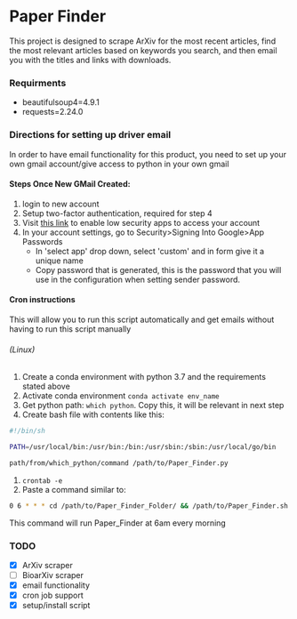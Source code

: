 # Paper Finder


This project is designed to scrape ArXiv for the most recent articles,
find the most relevant articles based on keywords you search, and then email
you with the titles and links with downloads.


### Requirments

- beautifulsoup4=4.9.1
- requests=2.24.0

### Directions for setting up driver email

In order to have email functionality for this product, you need to set up your own gmail account/give access to python in your own gmail


#### Steps Once New GMail Created:
1. login to new account
2. Setup two-factor authentication, required for step 4
3. Visit [this link](https://myaccount.google.com/lesssecureapps?gar=1) to enable low security apps to access your account
4. In your account settings, go to Security>Signing Into Google>App Passwords
    - In 'select app' drop down, select 'custom' and in form give it a unique name
    - Copy password that is generated, this is the password that you will use in the configuration when setting sender password.


#### Cron instructions
This will allow you to run this script automatically and get emails without having to run this script manually
###### (Linux)
1. Create a conda environment with python 3.7 and the requirements stated above
2. Activate conda environment `conda activate env_name`
3. Get python path: `which python`. Copy this, it will be relevant in next step
4. Create bash file with contents like this:

```bash
#!/bin/sh

PATH=/usr/local/bin:/usr/bin:/bin:/usr/sbin:/sbin:/usr/local/go/bin

path/from/which_python/command /path/to/Paper_Finder.py

```

1. `crontab -e`
2. Paste a command similar to:

``` bash
0 6 * * * cd /path/to/Paper_Finder_Folder/ && /path/to/Paper_Finder.sh
```

This command will run Paper_Finder at 6am every morning

### TODO

- [x] ArXiv scraper
- [ ] BioarXiv scraper
- [X] email functionality
- [X] cron job support
- [X] setup/install script
